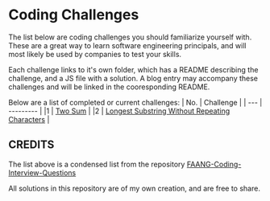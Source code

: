 # Coding Challenges

The list below are coding challenges you should familiarize yourself with.  These are a great way to learn software engineering principals, and will most likely be used by companies to test your skills.

Each challenge links to it's own folder, which has a README describing the challenge, and a JS file with a solution.  A blog entry may accompany these challenges and will be linked in the cooresponding README.

Below are a list of completed or current challenges:
| No. | Challenge |
| --- | --------- |
|1    | [Two Sum](Solutions/TWO_SUM.md) |
|2    | [Longest Substring Without Repeating Characters](Solutions/LONGEST_SUBSTRING_WITHOUT_REPEATING_CHARACTERS.md) |

## CREDITS

The list above is a condensed list from the repository [FAANG-Coding-Interview-Questions](https://github.com/ombharatiya/FAANG-Coding-Interview-Questions/tree/main)

All solutions in this repository are of my own creation, and are free to share.